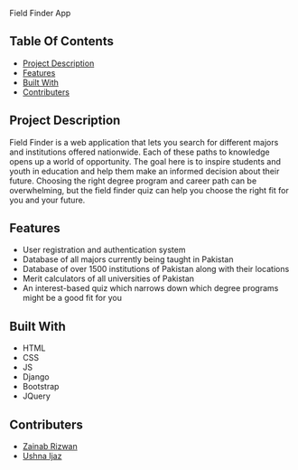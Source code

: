 Field Finder App

## Table Of Contents

- [Project Description](#project-description)
- [Features](#features)
- [Built With](#built-with)
- [Contributers](#contributers)

## Project Description

Field Finder is a web application that lets you search for different majors and institutions offered nationwide. Each of these paths to knowledge opens up a world of opportunity. The goal here is to inspire students and youth in education and help them make an informed decision about their future. Choosing the right degree program and career path can be overwhelming, but the field finder quiz can help you choose the right fit for you and your future. 

## Features
- User registration and authentication system
- Database of all majors currently being taught in Pakistan
- Database of over 1500 institutions of Pakistan along with their locations
- Merit calculators of all universities of Pakistan
- An interest-based quiz which narrows down which degree programs might be a good fit for you

## Built With
- HTML
- CSS
- JS
- Django
- Bootstrap
- JQuery

## Contributers
- [Zainab Rizwan](https://github.com/zainab-rizwan)
- [Ushna Ijaz](https://github.com/ushnaijaz)

